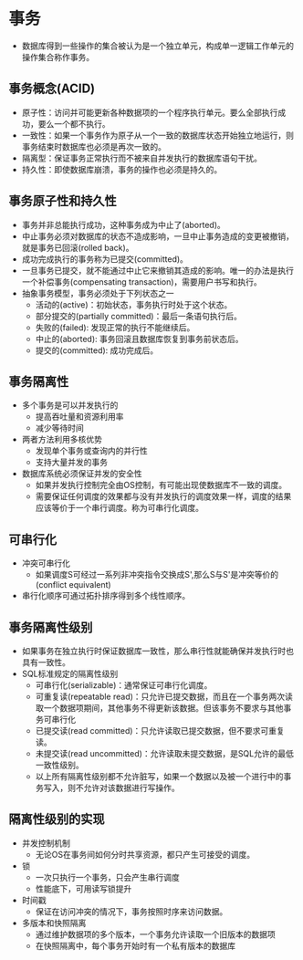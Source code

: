 # 事务
* 数据库得到一些操作的集合被认为是一个独立单元，构成单一逻辑工作单元的操作集合称作事务。

## 事务概念(ACID)
* 原子性：访问并可能更新各种数据项的一个程序执行单元。要么全部执行成功，要么一个都不执行。
* 一致性：如果一个事务作为原子从一个一致的数据库状态开始独立地运行，则事务结束时数据库也必须是再次一致的。
* 隔离型：保证事务正常执行而不被来自并发执行的数据库语句干扰。
* 持久性：即使数据库崩溃，事务的操作也必须是持久的。

## 事务原子性和持久性
* 事务并非总能执行成功，这种事务成为中止了(aborted)。
* 中止事务必须对数据库的状态不造成影响，一旦中止事务造成的变更被撤销，就是事务已回滚(rolled back)。
* 成功完成执行的事务称为已提交(committed)。
* 一旦事务已提交，就不能通过中止它来撤销其造成的影响。唯一的办法是执行一个补偿事务(compensating transaction)，需要用户书写和执行。
* 抽象事务模型，事务必须处于下列状态之一
  * 活动的(active)：初始状态，事务执行时处于这个状态。
  * 部分提交的(partially committed)：最后一条语句执行后。
  * 失败的(failed): 发现正常的执行不能继续后。
  * 中止的(aborted): 事务回滚且数据库恢复到事务前状态后。
  * 提交的(committed): 成功完成后。

## 事务隔离性
* 多个事务是可以并发执行的
  * 提高吞吐量和资源利用率
  * 减少等待时间
* 两者方法利用多核优势
  * 发现单个事务或查询内的并行性
  * 支持大量并发的事务
* 数据库系统必须保证并发的安全性
  * 如果并发执行控制完全由OS控制，有可能出现使数据库不一致的调度。
  * 需要保证任何调度的效果都与没有并发执行的调度效果一样，调度的结果应该等价于一个串行调度。称为可串行化调度。

## 可串行化
* 冲突可串行化
  * 如果调度S可经过一系列非冲突指令交换成S',那么S与S'是冲突等价的(conflict equivalent)
* 串行化顺序可通过拓扑排序得到多个线性顺序。

## 事务隔离性级别
* 如果事务在独立执行时保证数据库一致性，那么串行性就能确保并发执行时也具有一致性。
* SQL标准规定的隔离性级别
  * 可串行化(serializable)：通常保证可串行化调度。
  * 可重复读(repeatable read)：只允许已提交数据，而且在一个事务两次读取一个数据项期间，其他事务不得更新该数据。但该事务不要求与其他事务可串行化
  * 已提交读(read committed)：只允许读取已提交数据，但不要求可重复读。
  * 未提交读(read uncommitted)：允许读取未提交数据，是SQL允许的最低一致性级别。
  * 以上所有隔离性级别都不允许脏写，如果一个数据以及被一个进行中的事务写入，则不允许对该数据进行写操作。

## 隔离性级别的实现
* 并发控制机制
  * 无论OS在事务间如何分时共享资源，都只产生可接受的调度。
* 锁
  * 一次只执行一个事务，只会产生串行调度
  * 性能底下，可用读写锁提升
* 时间戳
  * 保证在访问冲突的情况下，事务按照时序来访问数据。
* 多版本和快照隔离
  * 通过维护数据项的多个版本，一个事务允许读取一个旧版本的数据项
  * 在快照隔离中，每个事务开始时有一个私有版本的数据库